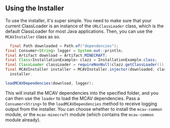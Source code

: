 ## Using the Installer

To use the installer, it's super simple. You need to make sure that your current ClassLoader is an instance of the
`URLClassLoader` class, which is the default ClassLoader for most Java applications. Then, you can use the
`MCAVInstaller` class as so.

```java
  final Path downloaded = Path.of("dependencies");
final Consumer<String> logger = System.out::println;
final Artifact download = Artifact.MINECRAFT;
final Class<InstallationExample> clazz = InstallationExample.class;
final ClassLoader classLoader = requireNonNull(clazz.getClassLoader());
final MCAVInstaller installer = MCAVInstaller.injector(downloaded, classLoader);
  installer.

loadMCAVDependencies(download, logger);
```

This will install the MCAV dependencies into the specified folder, and you can then use the `loader` to load the MCAV
dependencies. Pass a `Consumer<String>` to the `loadMCAVDependencies` method to receive logging output from the
installer. You can choose whether to install the `mcav-common` module, or the `mcav-minecraft` module (which contains
the `mcav-common` module already).